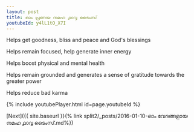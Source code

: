 ```yaml
---
layout: post
title: ഓം പ്രണയ നമഹ ൧൦൮ ടൈംസ്
youtubeId: y4lL1tO_X7I
---
```

 
 
Helps get goodness, bliss and peace and God's blessings
 
Helps remain focused, help generate inner energy 
 
Helps boost physical and mental health 
 
Helps remain grounded and generates a sense of gratitude towards the greater power 
 
Helps reduce bad karma
 
 
 
 


{% include youtubePlayer.html id=page.youtubeId %}
 
[Next]({{ site.baseurl }}{% link  split2/_posts/2016-01-10-ഓം വേദങ്ങളായ നമഹ ൧൦൮ ടൈംസ്.md%})
 
